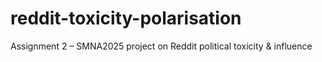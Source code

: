 # reddit-toxicity-polarisation
Assignment 2 – SMNA2025 project on Reddit political toxicity &amp; influence
